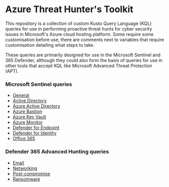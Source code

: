 # Azure Threat Hunter's Toolkit

This repository is a collection of custom Kusto Query Language (KQL) queries for use in performing proactive threat hunts for cyber security issues in Microsoft's Azure cloud hosting platform. Some require some customisation before use, there are comments next to variables that require customisation detailing what steps to take. 

These queries are primarily designed for use in the Microsoft Sentinel and 365 Defender, although they could also form the basis of queries for use in other tools that accept KQL like Microsoft Advanced Threat Protection (APT).

### Microsoft Sentinel queries
* [General](https://github.com/apacketofsweets/Azure-Threat-Hunters-Toolkit/tree/main/Sentinel/General)
* [Active Directory](https://github.com/apacketofsweets/Azure-Threat-Hunters-Toolkit/tree/main/Sentinel/Azure-Active-Directory)
* [Azure Active Directory](https://github.com/apacketofsweets/Azure-Threat-Hunters-Toolkit/tree/main/Sentinel/Azure-Active-Directory)
* [Azure Bastion](https://github.com/apacketofsweets/Azure-Threat-Hunters-Toolkit/tree/main/Sentinel/Azure-Bastion)
* [Azure Key Vault](https://github.com/apacketofsweets/Azure-Threat-Hunters-Toolkit/tree/main/Queries/Azure-Key-Vault)
* [Azure Monitor](https://github.com/apacketofsweets/Azure-Threat-Hunters-Toolkitk/tree/main/Sentinel/Azure-Monitor)
* [Defender for Endpoint](https://github.com/apacketofsweets/Azure-Threat-Hunters-Toolkit/tree/main/Sentinel/Defender-for-Endpoint)
* [Defender for Identity](https://github.com/apacketofsweets/Azure-Threat-Hunters-Toolkit/tree/main/Sentinel/Defender-for-Identity)
* [Office 365](https://github.com/apacketofsweets/Azure-Threat-Hunters-Toolkit/tree/main/Sentinel/Office-0365)

### Defender 365 Advanced Hunting queries
* [Email](https://github.com/apacketofsweets/Azure-Threat-Hunters-Toolkit/tree/main/Defender-365/Email)
* [Networking](https://github.com/apacketofsweets/Azure-Threat-Hunters-Toolkit/tree/main/Defender-365/Networking)
* [Post-compromise](https://github.com/apacketofsweets/Azure-Threat-Hunters-Toolkit/tree/main/Defender-365/Post-compromise)
* [Ransomware](https://github.com/apacketofsweets/Azure-Threat-Hunters-Toolkit/tree/main/Defender-365/Ransomware)
